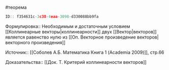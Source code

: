 #теорема

```javascript
ID:: f354631c-3c38-4eaa-3098-d330088bb9fa
```

Формулировка:: Необходимым и достаточным условием [[Коллинеарные векторы|коллинеарности]] двух [[Вектор|векторов]] является равенство нулю из [[Оп. Векторное произведение векторов|векторного произведения]]

Источник:: [[Соболев А.Б. Математика Книга 1 (Academia 2009)]], стр.66

Доказательства:: [[Док. Т. Критерий коллинеарности векторов]]
